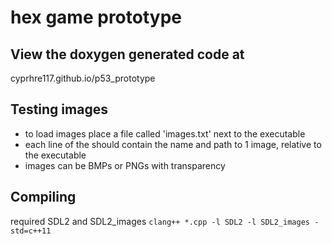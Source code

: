 # hex game prototype
## View the doxygen generated code at

cyprhre117.github.io/p53_prototype

## Testing images
* to load images place a file called 'images.txt' next to the executable
* each line of the should contain the name and path to 1 image, relative to the executable
* images can be BMPs or PNGs with transparency

## Compiling
required SDL2 and SDL2_images
`clang++ *.cpp -l SDL2 -l SDL2_images -std=c++11`

